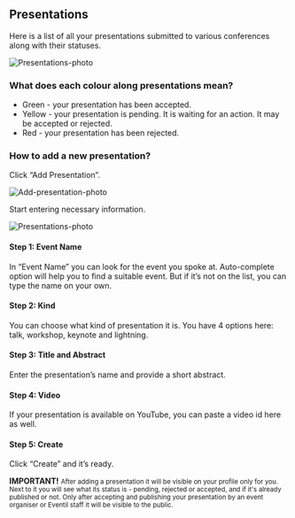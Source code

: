 ## Presentations

Here is a list of all your presentations submitted to various conferences along with their statuses.

<img src="/images/presentations1.svg" alt="Presentations-photo"/>

### What does each colour along presentations mean?

* Green - your presentation has been accepted.
* Yellow - your presentation is pending. It is waiting for an action. It may be accepted or rejected.
* Red - your presentation has been rejected.

### How to add a new presentation?

Click “Add Presentation”.

<img src="/images/addpresentation.svg" alt="Add-presentation-photo"/>

Start entering necessary information.

<img src="/images/presentations2.svg" alt="Presentations-photo"/>

#### Step 1: Event Name

In “Event Name” you can look for the event you spoke at. Auto-complete option will help you to find a suitable event. But if it’s not on the list, you can type the name on your own.

#### Step 2: Kind

You can choose what kind of presentation it is. You have 4 options here: talk, workshop, keynote and lightning.

#### Step 3: Title and Abstract

Enter the presentation’s name and provide a short abstract.

#### Step 4: Video

If your presentation is available on YouTube, you can paste a video id here as well.

#### Step 5: Create

Click “Create” and it’s ready.

<span class="tag is-success"><b>IMPORTANT!</b></span>  <small>After adding a presentation it will be visible on your profile only for you. Next to it you will see what its status is - pending, rejected or accepted, and if it's already published or not. Only after accepting and publishing your presentation by an event organiser or Eventil staff it will be visible to the public.</small>
